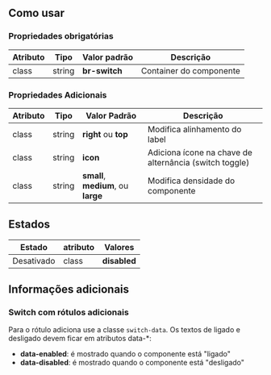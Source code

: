 [version]: # (1.0.3)

## Como usar

### Propriedades obrigatórias

| Atributo | Tipo   | Valor padrão  | Descrição               |
| -------- | ------ | ------------- | ----------------------- |
| class    | string | **br-switch** | Container do componente |

### Propriedades Adicionais

| Atributo | Tipo   | Valor Padrão                        | Descrição                                              |
| -------- | ------ | ----------------------------------- | ------------------------------------------------------ |
| class    | string | **right** ou **top**                | Modifica alinhamento do label                          |
| class    | string | **icon**                            | Adiciona ícone na chave de alternância (switch toggle) |
| class    | string | **small**, **medium**, ou **large** | Modifica densidade do componente                       |

## Estados

| Estado     | atributo | Valores      |
| ---------- | -------- | ------------ |
| Desativado | class    | **disabled** |

## Informações adicionais

### Switch com rótulos adicionais

Para o rótulo adiciona use a classe `switch-data`. Os textos de ligado e desligado devem ficar em atributos data-*:

-   **data-enabled**: é mostrado quando o componente está "ligado"
-   **data-disabled**: é mostrado quando o componente está "desligado"
